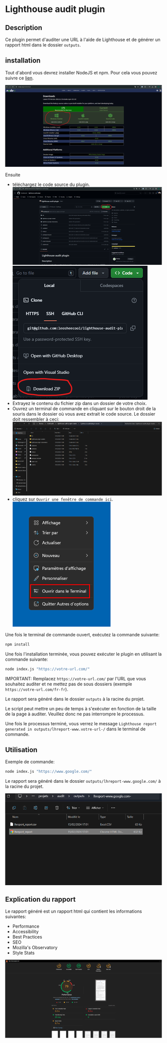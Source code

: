 # Lighthouse audit plugin

## Description

Ce plugin permet d'auditer une URL à l'aide de Lighthouse et de générer un rapport html dans le dossier `outputs`.

## installation

Tout d'abord vous devrez installer NodeJS et npm.
Pour cela vous pouvez suivre ce [lien](https://nodejs.org/en/download/).

![image](/doc/assets/readme-images/Nodejs-DownloadButton.png)

Ensuite

- téléchargez le code source du plugin. ![image](/doc/assets/readme-images/Github-DownloadButton.png)![image](/doc/assets/readme-images/Github-DownloadZIP-Button.png)
- Extrayez le contenu du fichier zip dans un dossier de votre choix.
- Ouvrez un terminal de commande en cliquant sur le bouton droit de la souris dans le dossier où vous avez extrait le code source. Le dossier doit ressembler à ceci: ![image](/doc/assets/readme-images/source-code-folder.png)
- cliquez sur `Ouvrir une fenêtre de commande ici`. ![image](/doc/assets/readme-images/ouvrir-terminal-windows-avec-menu-contextuel-bureau-windows-11.png)

Une fois le terminal de commande ouvert, exécutez la commande suivante:

```bash
npm install
```

Une fois l'installation terminée, vous pouvez exécuter le plugin en utilisant la commande suivante:

```bash
node index.js "https://votre-url.com/"
```

IMPORTANT: Remplacez `https://votre-url.com/` par l'URL que vous souhaitez auditer et ne mettez pas de sous dossiers (exemple `https://votre-url.com/fr-fr`).

Le rapport sera généré dans le dossier `outputs` à la racine du projet.

Le script peut mettre un peu de temps à s'exécuter en fonction de la taille de la page à auditer. Veuillez donc ne pas interrompre le processus.

Une fois le processus terminé, vous verrez le message `Lighthouse report generated in outputs/lhreport-www.votre-url-/` dans le terminal de commande.

## Utilisation

Exemple de commande:

```bash
node index.js "https://www.google.com/"
```

Le rapport sera généré dans le dossier `outputs/lhreport-www.google.com/` à la racine du projet.

![image](/doc/assets/readme-images/lighthouse-report.png)

## Explication du rapport

Le rapport généré est un rapport html qui contient les informations suivantes:

- Performance
- Accessibility
- Best Practices
- SEO
- Mozilla's Observatory
- Style Stats

![image](/doc/assets/readme-images/report-html-overview.png)
